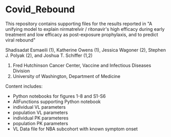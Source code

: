 # Covid_Rebound
This repository contains supporting files for the results reported in "A unifying model to explain nirmatrelvir / ritonavir's high efficacy during early treatment and low efficacy as post-exposure prophylaxis, and to predict viral rebound"

Shadisadat Esmaeili (1), Katherine Owens (1), Jessica Wagoner (2), Stephen J. Polyak (2), and Joshua T. Schiffer (1,2)

1. Fred Hutchinson Cancer Center, Vaccine and Infectious Diseases Division
2. University of Washington, Department of Medicine

Content includes:
   - Python notebooks for figures 1-8 and S1-S6
   - AllFunctions supporting Python notebook
   - individual VL parameters
   - population VL parameters
   - individual PK parameteres
   - population PK parameters
   - VL Data file for NBA subcohort with known symptom onset
